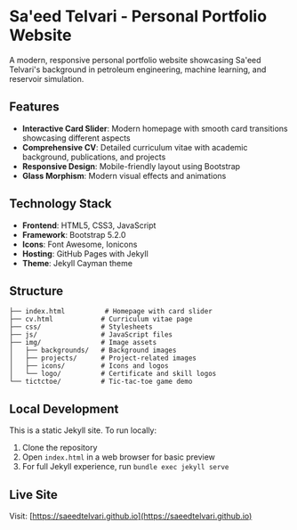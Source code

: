 # Sa'eed Telvari - Personal Portfolio Website

A modern, responsive personal portfolio website showcasing Sa'eed Telvari's background in petroleum engineering, machine learning, and reservoir simulation.

## Features

- **Interactive Card Slider**: Modern homepage with smooth card transitions showcasing different aspects
- **Comprehensive CV**: Detailed curriculum vitae with academic background, publications, and projects
- **Responsive Design**: Mobile-friendly layout using Bootstrap
- **Glass Morphism**: Modern visual effects and animations

## Technology Stack

- **Frontend**: HTML5, CSS3, JavaScript
- **Framework**: Bootstrap 5.2.0
- **Icons**: Font Awesome, Ionicons
- **Hosting**: GitHub Pages with Jekyll
- **Theme**: Jekyll Cayman theme

## Structure

```
├── index.html          # Homepage with card slider
├── cv.html            # Curriculum vitae page
├── css/               # Stylesheets
├── js/                # JavaScript files
├── img/               # Image assets
│   ├── backgrounds/   # Background images
│   ├── projects/      # Project-related images
│   ├── icons/         # Icons and logos
│   └── logo/          # Certificate and skill logos
└── tictctoe/          # Tic-tac-toe game demo
```

## Local Development

This is a static Jekyll site. To run locally:

1. Clone the repository
2. Open `index.html` in a web browser for basic preview
3. For full Jekyll experience, run `bundle exec jekyll serve`

## Live Site

Visit: [https://saeedtelvari.github.io](https://saeedtelvari.github.io)
